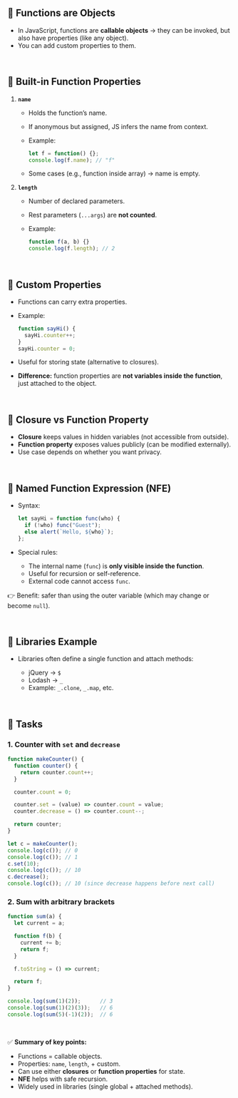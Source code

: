 
## 🔹 Functions are Objects

* In JavaScript, functions are **callable objects** → they can be invoked, but also have properties (like any object).
* You can add custom properties to them.

<br>

## 🔹 Built-in Function Properties

1. **`name`**

   * Holds the function’s name.
   * If anonymous but assigned, JS infers the name from context.
   * Example:

     ```js
     let f = function() {};
     console.log(f.name); // "f"
     ```
   * Some cases (e.g., function inside array) → name is empty.

2. **`length`**

   * Number of declared parameters.
   * Rest parameters (`...args`) are **not counted**.
   * Example:

     ```js
     function f(a, b) {}
     console.log(f.length); // 2
     ```

<br>

## 🔹 Custom Properties

* Functions can carry extra properties.
* Example:

  ```js
  function sayHi() {
    sayHi.counter++;
  }
  sayHi.counter = 0;
  ```
* Useful for storing state (alternative to closures).
* **Difference:** function properties are **not variables inside the function**, just attached to the object.

<br>

## 🔹 Closure vs Function Property

* **Closure** keeps values in hidden variables (not accessible from outside).
* **Function property** exposes values publicly (can be modified externally).
* Use case depends on whether you want privacy.

<br>

## 🔹 Named Function Expression (NFE)

* Syntax:

  ```js
  let sayHi = function func(who) {
    if (!who) func("Guest");
    else alert(`Hello, ${who}`);
  };
  ```
* Special rules:

  * The internal name (`func`) is **only visible inside the function**.
  * Useful for recursion or self-reference.
  * External code cannot access `func`.

👉 Benefit: safer than using the outer variable (which may change or become `null`).

<br>

## 🔹 Libraries Example

* Libraries often define a single function and attach methods:

  * jQuery → `$`
  * Lodash → `_`
  * Example: `_.clone`, `_.map`, etc.

<br>

## 🔹 Tasks

### 1. Counter with `set` and `decrease`

```js
function makeCounter() {
  function counter() {
    return counter.count++;
  }

  counter.count = 0;

  counter.set = (value) => counter.count = value;
  counter.decrease = () => counter.count--;

  return counter;
}

let c = makeCounter();
console.log(c()); // 0
console.log(c()); // 1
c.set(10);
console.log(c()); // 10
c.decrease();
console.log(c()); // 10 (since decrease happens before next call)
```

### 2. Sum with arbitrary brackets

```js
function sum(a) {
  let current = a;

  function f(b) {
    current += b;
    return f;
  }

  f.toString = () => current;

  return f;
}

console.log(sum(1)(2));      // 3
console.log(sum(1)(2)(3));   // 6
console.log(sum(5)(-1)(2));  // 6
```

<br>

✅ **Summary of key points:**

* Functions = callable objects.
* Properties: `name`, `length`, + custom.
* Can use either **closures** or **function properties** for state.
* **NFE** helps with safe recursion.
* Widely used in libraries (single global + attached methods).
